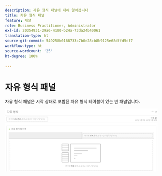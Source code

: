 ```yaml
---
description: 자유 형식 패널에 대해 알아봅니다
title: 자유 형식 패널
feature: 패널
role: Business Practitioner, Administrator
exl-id: 20354931-29a6-4180-b24a-73da24b40061
translation-type: ht
source-git-commit: 549258b0168733c7b0e28cb8b9125e68dffd5df7
workflow-type: ht
source-wordcount: '25'
ht-degree: 100%

---
```


# 자유 형식 패널

자유 형식 패널은 시작 상태로 포함된 자유 형식 테이블이 있는 빈 패널입니다.

![](assets/freeform-panel.png)

